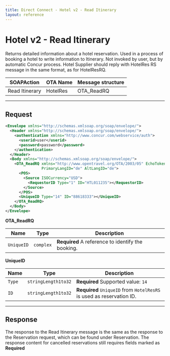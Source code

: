 ```yaml
---
title: Direct Connect - Hotel v2 - Read Itinerary
layout: reference
---
```


# Hotel v2 - Read Itinerary

Returns detailed information about a hotel reservation. Used in a process of booking a hotel to write information to Itinerary. Not invoked by user, but by automatic Concur process. Hotel Supplier should reply with HotelRes RS message in the same format, as for HotelResRQ.

|SOAPAction|OTA Name|Message structure|
|----------------|----------|-------------------|
|Read Itinerary|HotelRes|OTA_ReadRQ|

---

## Request

```xml
<Envelope xmlns="http://schemas.xmlsoap.org/soap/envelope/">
  <Header xmlns="http://schemas.xmlsoap.org/soap/envelope/">
    <authentication xmlns="http://www.concur.com/webservice/auth">
      <userid>user</userid>
      <password>password</password>
    </authentication>
  </Header>
  <Body xmlns="http://schemas.xmlsoap.org/soap/envelope/">
    <OTA_ReadRQ xmlns="http://www.opentravel.org/OTA/2003/05" EchoToken="test_request_id" Version="5.002"
                PrimaryLangID="de" AltLangID="de">
      <POS>
        <Source ISOCurrency="USD">
          <RequestorID Type="1" ID="HTL011235"></RequestorID>
        </Source>
      </POS>
      <UniqueID Type="14" ID="88618333"></UniqueID>
    </OTA_ReadRQ>
  </Body>
</Envelope>
```


**OTA_ReadRQ**

|Name|Type|Description|
|---------|------------|-------------|
|`UniqueID`|`complex`|**Required** A reference to identify the booking.|

**UniqueID**

|Name|Type|Description|
|---------|------------|-------------|
|`Type`|`stringLength1to32`|**Required** Supported value: `14`|
|`ID`|`stringLength1to32`|**Required** `UniqueID` from `HotelResRS` is used as reservation ID.|

---

## Response

The response to the Read Itinerary message is the same as the response to the Reservation request, which can be found under Reservation. The response content for cancelled reservations still requires fields marked as **Required**
